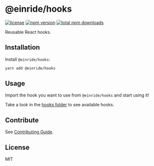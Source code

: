 # @einride/hooks

[![license](https://img.shields.io/npm/l/@einride/hooks.svg)](https://github.com/einride/hooks/blob/master/LICENSE)
[![npm version](https://img.shields.io/npm/v/@einride/hooks.svg)](https://www.npmjs.com/package/@einride/hooks)
[![total npm downloads](https://img.shields.io/npm/dt/@einride/hooks.svg)](https://www.npmjs.com/package/@einride/hooks)

Reusable React hooks.

## Installation

Install `@einride/hooks`:

```bash
yarn add @einride/hooks
```

## Usage

Import the hook you want to use from `@einride/hooks` and start using it!

Take a look in the [hooks folder](https://github.com/einride/hooks/tree/master/src/hooks) to see
available hooks.

## Contribute

See [Contributing Guide](https://github.com/einride/hooks/blob/master/CONTRIBUTING.md).

## License

MIT
